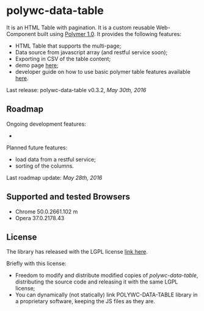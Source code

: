 # polywc-data-table 

It is an HTML Table with pagination. It is a custom reusable Web-Component built using [Polymer 1.0](https://www.polymer-project.org/1.0/). It provides the following features:

 - HTML Table that supports the multi-page;
 - Data source from javascript array (and restful service soon);
 - Exporting in CSV of the table content;
 - demo page [here](http://donpir.github.io/polywc-data-table);
 - developer guide on how to use basic polymer table features available [here](https://github.com/donpir/polywc-data-table/wiki).
 

Last release: polywc-data-table v0.3.2, _May 30th, 2016_

## Roadmap

Ongoing development features:

 -
 

Planned future features:

 - load data from a restful service;
 - sorting of the columns.

Last roadmap update: _May 28th, 2016_

## Supported and tested Browsers

 - Chrome 50.0.2661.102 m
 - Opera 37.0.2178.43

## License 

The library has released with the LGPL license [link here](http://www.gnu.org/licenses/lgpl.html).

Briefly with this license:
 
 - Freedom to modify and distribute modified copies of _polywc-data-table_, distributing the source code and releasing it with the same LGPL license;
 - You can dynamically (not statically) link POLYWC-DATA-TABLE library in a proprietary software, keeping the JS files as they are.


